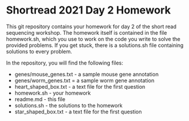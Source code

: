 # Shortread 2021 Day 2 Homework

This git repository contains your homework for day 2 of the short read
sequencing workshop. The homework itself is contained in the file
homework.sh, which you use to work on the code you write to solve the
provided problems. If you get stuck, there is a solutions.sh file
containing solutions to every problem.

In the repository, you will find the following files:
- genes/mouse_genes.txt - a sample mouse gene annotation
- genes/worm_genes.txt = a sample worm gene annotation
- heart_shaped_box.txt - a text file for the first question
- homework.sh - your homework
- readme.md - this file
- solutions.sh - the solutions to the homework
- star_shaped_box.txt - a text file for the first question
